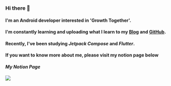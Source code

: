 ### Hi there 👋

#### I'm an Android developer interested in 'Growth Together'.
#### I'm constantly learning and uploading what I learn to my [Blog](https://blog.naver.com/ksjmgrkks) and [GitHub](https://github.com/ksjmgrkks). 
#### Recently, I've been studying *Jetpack Compose* and *Flutter*.
#### If you want to know more about me, please visit my notion page below

#### *My Notion Page* 
<a href="https://vigorous-cartoon-8db.notion.site/Kyuseong-Kim-1abc73fc74d648da85914c7676e8e358">
  <img src="https://img.shields.io/badge/notion page-green?style=for-the-badge&logo=notion&logoColor=white">
</a>


<!--
**ksjmgrkks/ksjmgrkks** is a ✨ _special_ ✨ repository because its `README.md` (this file) appears on your GitHub profile.

Here are some ideas to get you started:

- 🔭 I’m currently working on ...
- 🌱 I’m currently learning ...
- 👯 I’m looking to collaborate on ...
- 🤔 I’m looking for help with ...
- 💬 Ask me about ...
- 📫 How to reach me: ...
- 😄 Pronouns: ...
- ⚡ Fun fact: ...
-->

